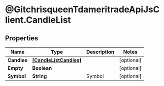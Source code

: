 # @GitchrisqueenTdameritradeApiJsClient.CandleList

## Properties
Name | Type | Description | Notes
------------ | ------------- | ------------- | -------------
**Candles** | [**[CandleListCandles]**](CandleListCandles.md) |  | [optional] 
**Empty** | **Boolean** |  | [optional] 
**Symbol** | **String** | Symbol | [optional] 


